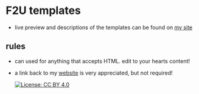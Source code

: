 # F2U templates
- live preview and descriptions of the templates can be found on <a href="https://doqmeat.neocities.org/notebook/F2U/codes" target="_blank">my site</a>

## rules
- can used for anything that accepts HTML. edit to your hearts content!
- a link back to my <a href="https://doqmeat.neocities.org/" target="_blank">website</a> is very appreciated, but not required!

  [![License: CC BY 4.0](https://licensebuttons.net/l/by/4.0/80x15.png)](https://creativecommons.org/licenses/by/4.0/)

